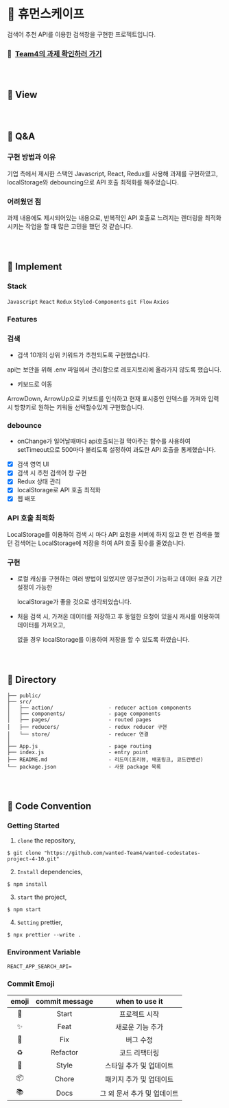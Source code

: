 # 🔎 휴먼스케이프

검색어 추천 API를 이용한 검색창을 구현한 프로젝트입니다.

### 📌 &nbsp;[Team4의 과제 확인하러 가기](https://loving-dijkstra-b74442.netlify.app/)

### <br/>

###

## 🔎 View

### <br/>

###

## 🔎 Q&A

### 구현 방법과 이유

기업 측에서 제시한 스택인 Javascript, React, Redux를 사용해 과제를 구현하였고, localStorage와 debouncing으로 API 호출 최적화를 해주었습니다.


### 어려웠던 점

과제 내용에도 제시되어있는 내용으로, 반복적인 API 호출로 느려지는 렌더링을 최적화 시키는 작업을 할 때 많은 고민을 했던 것 같습니다.

### <br/>

###

## 🔎 Implement

### Stack

`Javascript` `React` `Redux` `Styled-Components` `git Flow` `Axios`

### Features

### 검색

- 검색
  10개의 상위 키워드가 추천되도록 구현했습니다.

api는 보안을 위해 .env 파일에서 관리함으로 레포지토리에 올라가지 않도록 했습니다.

- 키보드로 이동

ArrowDown, ArrowUp으로 키보드를 인식하고 현재 표시중인 인덱스를 가져와 입력시 방향키로 원하는 키워들 선택할수있게 구현했습니다.

### debounce

- onChange가 일어날때마다 api호출되는걸 막아주는 함수를 사용하여
setTimeout으로 500마다 불리도록 설정하여 과도한 API 호출을 통제했습니다.



- [X] 검색 영역 UI
- [X] 검색 시 추천 검색어 창 구현
- [X] Redux 상태 관리
- [X] localStorage로 API 호출 최적화
- [X] 웹 배포

### API 호출 최적화

LocalStorage를 이용하여 검색 시 마다 API 요청을 서버에 하지 않고 한 번 검색을 했던 검색어는 LocalStorage에 저장을 하여 API 호출 횟수를 줄였습니다.

### 구현

- 로컬 캐싱을 구현하는 여러 방법이 있었지만 영구보관이 가능하고 데이터 유효 기간 설정이 가능한

    localStorage가 좋을 것으로 생각되었습니다.

- 처음 검색 시, 가져온 데이터를 저장하고 후 동일한 요청이 있을시 캐시를 이용하여 데이터를 가져오고,

    없을 경우 localStorage를 이용하여 저장을 할 수 있도록 하였습니다.

### <br/>

###

## 🔎 Directory

```
├── public/
├── src/
│   ├── action/                  - reducer action components
│   ├── components/              - page components
│   ├── pages/                   - routed pages
│   ├── reducers/                - redux reducer 구현
│   └── store/                   - reducer 연결
│
├── App.js                       - page routing
├── index.js                     - entry point
├── README.md                    - 리드미(프리뷰, 배포링크, 코드컨벤션)
└── package.json                 - 사용 package 목록
```

### <br/>

###

## 🔎 Code Convention

### Getting Started

1. `clone` the repository,

```
$ git clone "https://github.com/wanted-Team4/wanted-codestates-project-4-10.git"
```

2. `Install` dependencies,

```
$ npm install
```

3. `start` the project,

```
$ npm start
```

4. `Setting` prettier,

```
$ npx prettier --write .
```

### Environment Variable

```
REACT_APP_SEARCH_API=
```

### Commit Emoji

|   emoji    | commit message |       when to use it        |
| :--------: | :------------: | :-------------------------: |
|   :tada:   |     Start      |        프로젝트 시작        |
| :sparkles: |      Feat      |      새로운 기능 추가       |
|   :bug:    |      Fix       |          버그 수정          |
| :recycle:  |    Refactor    |        코드 리팩터링        |
| :lipstick: |     Style      |   스타일 추가 및 업데이트   |
| :package:  |     Chore      |   패키지 추가 및 업데이트   |
|  :books:   |      Docs      | 그 외 문서 추가 및 업데이트 |

### <br/>

###

